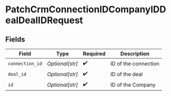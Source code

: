 # PatchCrmConnectionIDCompanyIDDealDealIDRequest


## Fields

| Field                | Type                 | Required             | Description          |
| -------------------- | -------------------- | -------------------- | -------------------- |
| `connection_id`      | *Optional[str]*      | :heavy_check_mark:   | ID of the connection |
| `deal_id`            | *Optional[str]*      | :heavy_check_mark:   | ID of the deal       |
| `id`                 | *Optional[str]*      | :heavy_check_mark:   | ID of the Company    |